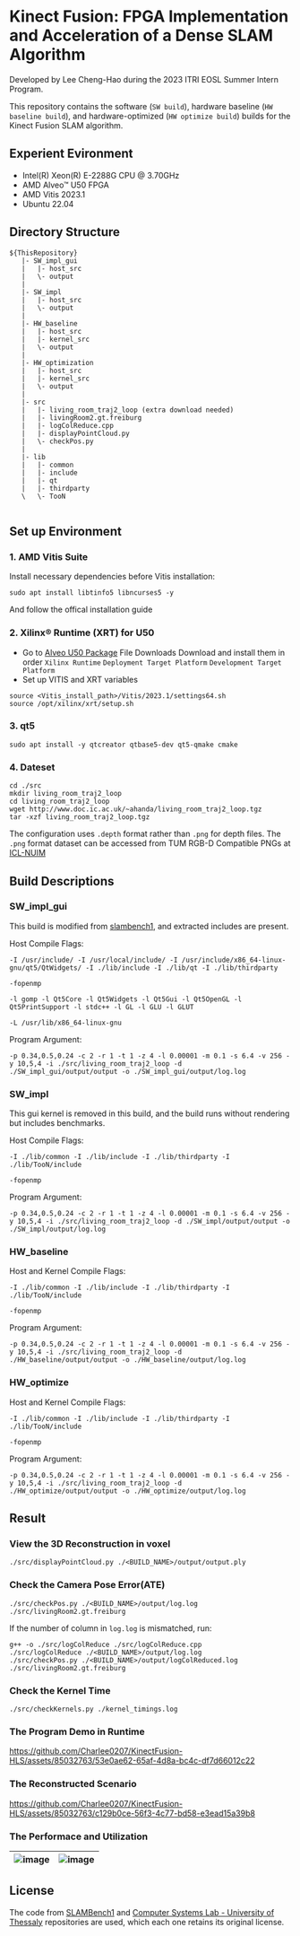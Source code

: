 # Kinect Fusion: FPGA Implementation and Acceleration of a Dense SLAM Algorithm

Developed by Lee Cheng-Hao during the 2023 ITRI EOSL Summer Intern Program.

This repository contains the 
software (`SW build`), 
hardware baseline (`HW baseline build`), 
and hardware-optimized (`HW optimize build`) builds 
for the Kinect Fusion SLAM algorithm.

## Experient Evironment

* Intel(R) Xeon(R) E-2288G CPU @ 3.70GHz
* AMD Alveo™ U50 FPGA
* AMD Vitis 2023.1
* Ubuntu 22.04

## Directory Structure

```
${ThisRepository}
   |- SW_impl_gui
   |   |- host_src
   |   \- output
   |
   |- SW_impl
   |   |- host_src
   |   \- output
   |
   |- HW_baseline
   |   |- host_src
   |   |- kernel_src
   |   \- output
   |
   |- HW_optimization
   |   |- host_src
   |   |- kernel_src
   |   \- output
   |
   |- src
   |   |- living_room_traj2_loop (extra download needed) 
   |   |- livingRoom2.gt.freiburg
   |   |- logColReduce.cpp
   |   |- displayPointCloud.py
   |   \- checkPos.py
   |
   |- lib
   |   |- common
   |   |- include
   |   |- qt
   |   |- thirdparty
   \   \- TooN
     
```

## Set up Environment

### 1. AMD Vitis Suite
Install necessary dependencies before Vitis installation:
```
sudo apt install libtinfo5 libncurses5 -y
```
And follow the offical installation guide

### 2. Xilinx® Runtime (XRT) for U50

* Go to [Alveo U50 Package](https://www.xilinx.com/products/boards-and-kits/alveo/u50.html#gettingStarted) File Downloads
Download and install them in order
 `Xilinx Runtime`   `Deployment Target Platform`    `Development Target Platform `
 * Set up VITIS and XRT variables 
 ```
 source <Vitis_install_path>/Vitis/2023.1/settings64.sh
 source /opt/xilinx/xrt/setup.sh  
 ```
 
 ### 3. qt5
 ```
 sudo apt install -y qtcreator qtbase5-dev qt5-qmake cmake
 ```
 
 ### 4. Dateset
 ```
cd ./src
mkdir living_room_traj2_loop
cd living_room_traj2_loop
wget http://www.doc.ic.ac.uk/~ahanda/living_room_traj2_loop.tgz
tar -xzf living_room_traj2_loop.tgz
 ```
The configuration uses `.depth` format rather than `.png` for depth files. 
The `.png` format dataset can be accessed from TUM RGB-D Compatible PNGs at [ICL-NUIM](https://www.doc.ic.ac.uk/~ahanda/VaFRIC/iclnuim.html)
 
## Build Descriptions
### SW_impl_gui
 This build is modified from [slambench1](https://github.com/pamela-project/slambench1/tree/master), and extracted includes are present.
 
 Host Compile Flags:
 ```
 -I /usr/include/ -I /usr/local/include/ -I /usr/include/x86_64-linux-gnu/qt5/QtWidgets/ -I ./lib/include -I ./lib/qt -I ./lib/thirdparty
 ```
 ```
 -fopenmp
 ```
 ```
 -l gomp -l Qt5Core -l Qt5Widgets -l Qt5Gui -l Qt5OpenGL -l Qt5PrintSupport -l stdc++ -l GL -l GLU -l GLUT
 ```
 ```
 -L /usr/lib/x86_64-linux-gnu
 ```
 
Program Argument:
 ```
 -p 0.34,0.5,0.24 -c 2 -r 1 -t 1 -z 4 -l 0.00001 -m 0.1 -s 6.4 -v 256 -y 10,5,4 -i ./src/living_room_traj2_loop -d ./SW_impl_gui/output/output -o ./SW_impl_gui/output/log.log
 ```
### SW_impl
 This gui kernel is removed in this build, and the build runs without rendering but includes benchmarks.
 
 Host Compile Flags:
 ```
-I ./lib/common -I ./lib/include -I ./lib/thirdparty -I ./lib/TooN/include
 ```
 ```
 -fopenmp
 ```
 
Program Argument:
 ```
 -p 0.34,0.5,0.24 -c 2 -r 1 -t 1 -z 4 -l 0.00001 -m 0.1 -s 6.4 -v 256 -y 10,5,4 -i ./src/living_room_traj2_loop -d ./SW_impl/output/output -o ./SW_impl/output/log.log
 ```
 
### HW_baseline
 Host and Kernel Compile Flags:
 ```
-I ./lib/common -I ./lib/include -I ./lib/thirdparty -I ./lib/TooN/include
 ```
 ```
 -fopenmp
 ```
 
Program Argument:
 ```
 -p 0.34,0.5,0.24 -c 2 -r 1 -t 1 -z 4 -l 0.00001 -m 0.1 -s 6.4 -v 256 -y 10,5,4 -i ./src/living_room_traj2_loop -d ./HW_baseline/output/output -o ./HW_baseline/output/log.log
 ```
 
### HW_optimize
 Host and Kernel Compile Flags:
 ```
-I ./lib/common -I ./lib/include -I ./lib/thirdparty -I ./lib/TooN/include
 ```
 ```
 -fopenmp
 ```
 
Program Argument:
 ```
 -p 0.34,0.5,0.24 -c 2 -r 1 -t 1 -z 4 -l 0.00001 -m 0.1 -s 6.4 -v 256 -y 10,5,4 -i ./src/living_room_traj2_loop -d ./HW_optimize/output/output -o ./HW_optimize/output/log.log
 ```
 
## Result 
### View the 3D Reconstruction in voxel
```
./src/displayPointCloud.py ./<BUILD_NAME>/output/output.ply 
```

### Check the Camera Pose Error(ATE)
```
./src/checkPos.py ./<BUILD_NAME>/output/log.log  ./src/livingRoom2.gt.freiburg
```
If the number of column in `log.log` is mismatched, run:
```
g++ -o ./src/logColReduce ./src/logColReduce.cpp
./src/logColReduce ./<BUILD_NAME>/output/log.log
./src/checkPos.py ./<BUILD_NAME>/output/logColReduced.log ./src/livingRoom2.gt.freiburg
```

### Check the Kernel Time
```
./src/checkKernels.py ./kernel_timings.log
```

### The Program Demo in Runtime
https://github.com/Charlee0207/KinectFusion-HLS/assets/85032763/53e0ae62-65af-4d8a-bc4c-df7d66012c22


### The Reconstructed Scenario
https://github.com/Charlee0207/KinectFusion-HLS/assets/85032763/c129b0ce-56f3-4c77-bd58-e3ead15a39b8

### The Performace and Utilization
|![image](https://github.com/Charlee0207/KinectFusion-HLS/assets/85032763/bb398bef-76eb-414e-9ba4-3f1afd931af9)|![image](https://github.com/Charlee0207/KinectFusion-HLS/assets/85032763/b08e307b-e5bd-457e-9dd0-1e6a9d513115)|
|---|---|


## License

The code from [SLAMBench1](https://github.com/pamela-project/slambench1) and [Computer Systems Lab - University of Thessaly](https://github.com/csl-uth/KinectFusion-fpga/tree/main) repositories are used, which each one retains its original license. 
